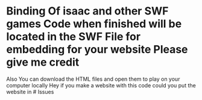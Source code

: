 # Binding Of isaac and other SWF games Code when finished will be located in the SWF File for embedding for your website Please give me credit
Also You can download the HTML files and open them to play on your computer locally
Hey if you make a website with this code could you put the website in # Issues
